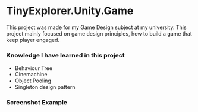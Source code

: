 # TinyExplorer.Unity.Game
This project was made for my Game Design subject at my university. This project mainly focused on game design principles, how to build a game that keep player engaged.

### Knowledge I have learned in this project
* Behaviour Tree
* Cinemachine
* Object Pooling
* Singleton design pattern

### Screenshot Example
